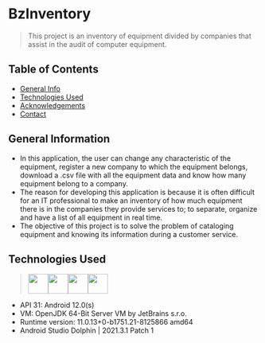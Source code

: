 # BzInventory
> This project is an inventory of equipment divided by companies that assist in the audit of computer equipment.

## Table of Contents
* [General Info](#general-information)
* [Technologies Used](#technologies-used)
* [Acknowledgements](#acknowledgements)
* [Contact](#contact)
<!-- * [License](#license) -->


## General Information
- In this application, the user can change any characteristic of the equipment, register a new company to which the equipment belongs, download a .csv file with all the equipment data and know how many equipment belong to a company.
- The reason for developing this application is because it is often difficult for an IT professional to make an inventory of how much equipment there is in the companies they provide services to; to separate, organize and have a list of all equipment in real time.
- The objective of this project is to solve the problem of cataloging equipment and knowing its information during a customer service.
<!-- You don't have to answer all the questions - just the ones relevant to your project. -->


## Technologies Used
> <img src="https://cdn.jsdelivr.net/gh/devicons/devicon/icons/android/android-original-wordmark.svg"  width="40" height="40"/><img src="https://cdn.jsdelivr.net/gh/devicons/devicon/icons/java/java-original.svg" width="40" height="40"/><img src="https://cdn.jsdelivr.net/gh/devicons/devicon/icons/jetbrains/jetbrains-original.svg" width="40" height="40"/><img src="https://cdn.jsdelivr.net/gh/devicons/devicon/icons/androidstudio/androidstudio-original.svg" width="40" height="40" />

- API 31: Android 12.0(s) 
- VM: OpenJDK 64-Bit Server VM by JetBrains s.r.o.
- Runtime version: 11.0.13+0-b1751.21-8125866 amd64 
- Android Studio Dolphin | 2021.3.1 Patch 1
